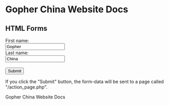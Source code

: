 Gopher China Website Docs
===================
<html>
<body>

<h2>HTML Forms</h2>

<form action="/action_page.php">
  <label for="fname">First name:</label><br>
  <input type="text" id="fname" name="fname" value="Gopher"><br>
  <label for="lname">Last name:</label><br>
  <input type="text" id="lname" name="lname" value="China"><br><br>
  <input type="submit" value="Submit">
</form> 

<p>If you click the "Submit" button, the form-data will be sent to a page called "/action_page.php".</p>

</body>
</html>


Gopher China Website Docs 


